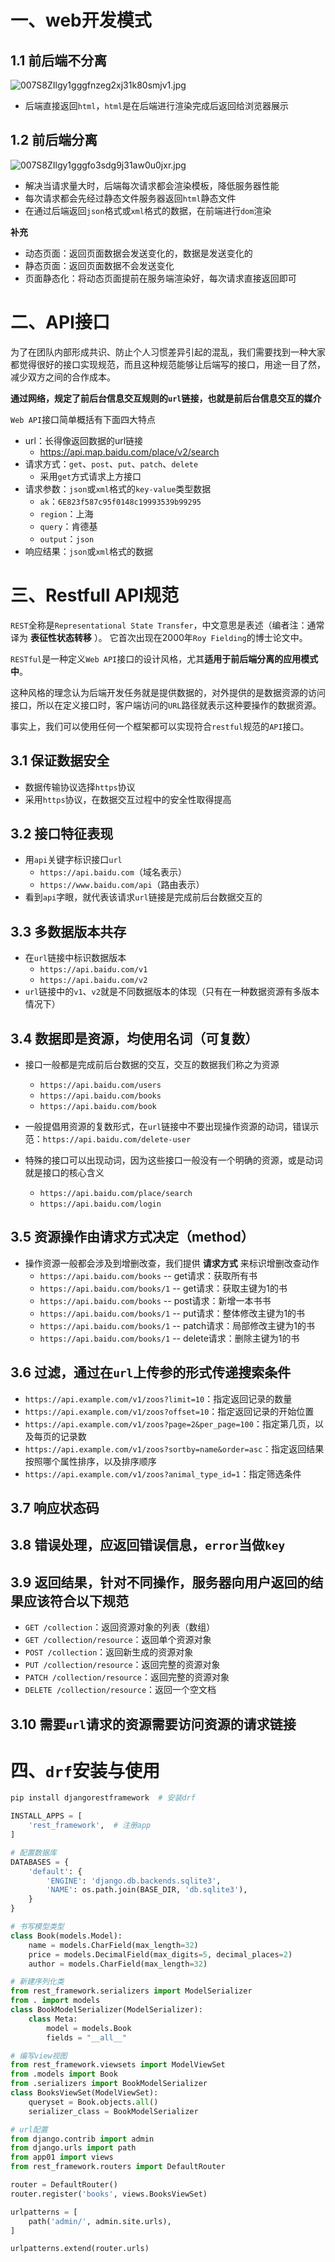 # 一、web开发模式
## 1.1 前后端不分离
![](https://images.gitee.com/uploads/images/2020/1221/132025_975853ab_7841459.jpeg "007S8ZIlgy1gggfnzeg2xj31k80smjv1.jpg")

* 后端直接返回`html`，`html`是在后端进行渲染完成后返回给浏览器展示

## 1.2 前后端分离
![](https://images.gitee.com/uploads/images/2020/1221/132128_6d517b97_7841459.jpeg "007S8ZIlgy1gggfo3sdg9j31aw0u0jxr.jpg")

* 解决当请求量大时，后端每次请求都会渲染模板，降低服务器性能
* 每次请求都会先经过静态文件服务器返回`html`静态文件
* 在通过后端返回`json`格式或`xml`格式的数据，在前端进行`dom`渲染

**补充**
* 动态页面：返回页面数据会发送变化的，数据是发送变化的
* 静态页面：返回页面数据不会发送变化
* 页面静态化：将动态页面提前在服务端渲染好，每次请求直接返回即可

# 二、API接口
为了在团队内部形成共识、防止个人习惯差异引起的混乱，我们需要找到一种大家都觉得很好的接口实现规范，而且这种规范能够让后端写的接口，用途一目了然，减少双方之间的合作成本。

**通过网络，规定了前后台信息交互规则的`url`链接，也就是前后台信息交互的媒介** 

`Web API`接口简单概括有下面四大特点

* url：长得像返回数据的url链接
    * https://api.map.baidu.com/place/v2/search
* 请求方式：`get`、`post`、`put`、`patch`、`delete`
    * 采用`get`方式请求上方接口
* 请求参数：`json`或`xml`格式的`key-value`类型数据
    * `ak`：`6E823f587c95f0148c19993539b99295`
    * `region`：上海
    * `query`：肯德基
    * `output`：`json`
* 响应结果：`json`或`xml`格式的数据

# 三、Restfull API规范
`REST`全称是`Representational State Transfer`，中文意思是表述（编者注：通常译为 **表征性状态转移** ）。 它首次出现在2000年`Roy Fielding`的博士论文中。

`RESTful`是一种定义`Web API`接口的设计风格，尤其**适用于前后端分离的应用模式中**。

这种风格的理念认为后端开发任务就是提供数据的，对外提供的是数据资源的访问接口，所以在定义接口时，客户端访问的`URL`路径就表示这种要操作的数据资源。

事实上，我们可以使用任何一个框架都可以实现符合`restful`规范的`API`接口。

## 3.1 保证数据安全
* 数据传输协议选择`https`协议
* 采用`https`协议，在数据交互过程中的安全性取得提高

## 3.2 接口特征表现
* 用`api`关键字标识接口`url`
    * `https://api.baidu.com`（域名表示）
    * `https://www.baidu.com/api`（路由表示）
* 看到`api`字眼，就代表该请求`url`链接是完成前后台数据交互的

## 3.3 多数据版本共存
* 在`url`链接中标识数据版本
    * `https://api.baidu.com/v1`
    * `https://api.baidu.com/v2`
* `url`链接中的`v1`、`v2`就是不同数据版本的体现（只有在一种数据资源有多版本情况下）

## 3.4 数据即是资源，均使用名词（可复数）
* 接口一般都是完成前后台数据的交互，交互的数据我们称之为资源
    * `https://api.baidu.com/users`
    * `https://api.baidu.com/books`
    * `https://api.baidu.com/book`
* 一般提倡用资源的复数形式，在`url`链接中不要出现操作资源的动词，错误示范：`https://api.baidu.com/delete-user`

* 特殊的接口可以出现动词，因为这些接口一般没有一个明确的资源，或是动词就是接口的核心含义
    * `https://api.baidu.com/place/search`
    * `https://api.baidu.com/login`
    
## 3.5 资源操作由请求方式决定（method）
* 操作资源一般都会涉及到增删改查，我们提供 **请求方式** 来标识增删改查动作
    * `https://api.baidu.com/books` -- get请求：获取所有书
    * `https://api.baidu.com/books/1` -- get请求：获取主键为1的书
    * `https://api.baidu.com/books` -- post请求：新增一本书书
    * `https://api.baidu.com/books/1` -- put请求：整体修改主键为1的书
    * `https://api.baidu.com/books/1` -- patch请求：局部修改主键为1的书
    * `https://api.baidu.com/books/1` -- delete请求：删除主键为1的书
    
## 3.6 过滤，通过在`url`上传参的形式传递搜索条件
* `https://api.example.com/v1/zoos?limit=10`：指定返回记录的数量
* `https://api.example.com/v1/zoos?offset=10`：指定返回记录的开始位置
* `https://api.example.com/v1/zoos?page=2&per_page=100`：指定第几页，以及每页的记录数
* `https://api.example.com/v1/zoos?sortby=name&order=asc`：指定返回结果按照哪个属性排序，以及排序顺序
* `https://api.example.com/v1/zoos?animal_type_id=1`：指定筛选条件

## 3.7 响应状态码

## 3.8 错误处理，应返回错误信息，`error`当做`key`

## 3.9 返回结果，针对不同操作，服务器向用户返回的结果应该符合以下规范
* `GET /collection`：返回资源对象的列表（数组）
* `GET /collection/resource`：返回单个资源对象
* `POST /collection`：返回新生成的资源对象
* `PUT /collection/resource`：返回完整的资源对象
* `PATCH /collection/resource`：返回完整的资源对象
* `DELETE /collection/resource`：返回一个空文档

## 3.10 需要`url`请求的资源需要访问资源的请求链接

# 四、`drf`安装与使用
```python
pip install djangorestframework  # 安装drf

INSTALL_APPS = [
    'rest_framework',  # 注册app
]

# 配置数据库
DATABASES = {
    'default': {
        'ENGINE': 'django.db.backends.sqlite3',
        'NAME': os.path.join(BASE_DIR, 'db.sqlite3'),
    }
}

# 书写模型类型
class Book(models.Model):
    name = models.CharField(max_length=32)
    price = models.DecimalField(max_digits=5, decimal_places=2)
    author = models.CharField(max_length=32)

# 新建序列化类
from rest_framework.serializers import ModelSerializer
from . import models
class BookModelSerializer(ModelSerializer):
    class Meta:
        model = models.Book
        fields = "__all__"

# 编写view视图
from rest_framework.viewsets import ModelViewSet
from .models import Book
from .serializers import BookModelSerializer
class BooksViewSet(ModelViewSet):
    queryset = Book.objects.all()
    serializer_class = BookModelSerializer

# url配置
from django.contrib import admin
from django.urls import path
from app01 import views
from rest_framework.routers import DefaultRouter

router = DefaultRouter()
router.register('books', views.BooksViewSet)

urlpatterns = [
    path('admin/', admin.site.urls),
]

urlpatterns.extend(router.urls)
```


